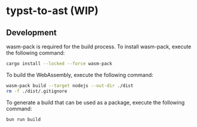 # typst-to-ast (WIP)

## Development

wasm-pack is required for the build process. To install wasm-pack, execute the following command:

```sh
cargo install --locked --force wasm-pack
```

To build the WebAssembly, execute the following command:

```sh
wasm-pack build --target nodejs --out-dir ./dist
rm -f ./dist/.gitignore
```

To generate a build that can be used as a package, execute the following command:

```sh
bun run build
```
